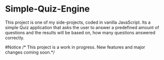 # Simple-Quiz-Engine
This project is one of my side-projects, coded in vanilla JavaScript. Its a simple Quiz application that asks the user to answer a predefined amount of questions and the results will be based on, how many questions answered correctly.

#Notice
/* This project is a work in progress. New features and major changes coming soon.*/

